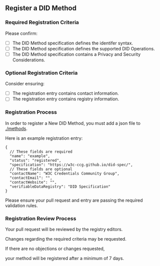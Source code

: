 ## Register a DID Method

### Required Registration Criteria

Please confirm:

- [ ] The DID Method specification defines the identifer syntax.
- [ ] The DID Method specification defines the supported DID Operations.
- [ ] The DID Method specification contains a Privacy and Security Considerations.

### Optional Registration Criteria

Consider ensuring:

- [ ] The registration entry contains contact information.
- [ ] The registration entry contains registry information.

### Registration Process

In order to register a New DID Method, you must add a json file to [./methods](./methods).

Here is an example registration entry:

```jsonc
{
  // These fields are required
  "name": "example",
  "status": "registered",
  "specification": "https://w3c-ccg.github.io/did-spec/",
  // These fields are optional
  "contactName": "W3C Credentials Community Group",
  "contactEmail": "",
  "contactWebsite": "",
  "verifiableDataRegistry": "DID Specification"
}
```

Please ensure your pull request and entry are passing the required validation rules.

### Registration Review Process

Your pull request will be reviewed by the registry editors.

Changes regarding the required criteria may be requested.

If there are no objections or changes requested, 

your method will be registered after a minimum of 7 days.
